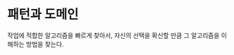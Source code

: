 # 패턴과 도메인

작업에 적합한 알고리즘을 빠르게 찾아서, 자신의 선택을 확신할 만큼 그 알고리즘을 이해하는 방법을 찾는다. 
<!--stackedit_data:
eyJoaXN0b3J5IjpbNzUzMjgzMzQ3XX0=
-->
